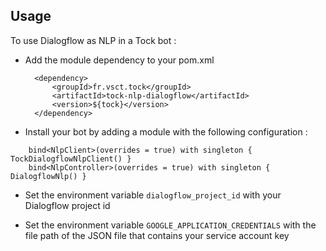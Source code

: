 ## Usage

To use Dialogflow as NLP in a Tock bot :
- Add the module dependency to your pom.xml

        <dependency>
            <groupId>fr.vsct.tock</groupId>
            <artifactId>tock-nlp-dialogflow</artifactId>
            <version>${tock}</version>
        </dependency>
        
- Install your bot by adding a module with the following configuration :

```
    bind<NlpClient>(overrides = true) with singleton { TockDialogflowNlpClient() }
    bind<NlpController>(overrides = true) with singleton { DialogflowNlp() }
```    
    
- Set the environment variable `dialogflow_project_id` with your Dialogflow project id

- Set the environment variable `GOOGLE_APPLICATION_CREDENTIALS` with the file path of the JSON file that contains your service account key